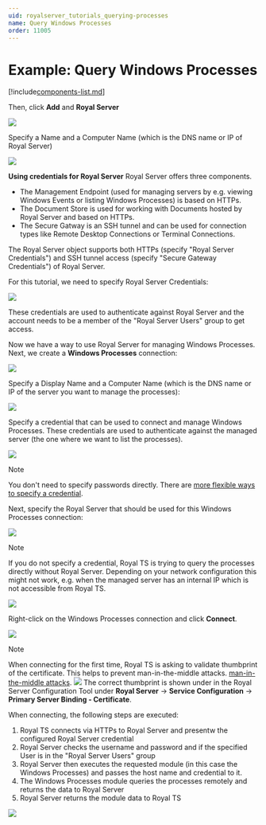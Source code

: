 ```yaml
---
uid: royalserver_tutorials_querying-processes
name: Query Windows Processes
order: 11005
---
```

# Example: Query Windows Processes

[!include[components-list.md](../_shared/tutorials-setup.md)]

Then, click **Add** and **Royal Server**

![](~/images/RoyalServer/Tutorials/Querying_Processes_3.png)

Specify a Name and a Computer Name (which is the DNS name or IP of Royal Server)

![](~/images/RoyalServer/Tutorials/Querying_Processes_4.png)


**Using credentials for Royal Server**
Royal Server offers three components. 
- The Management Endpoint (used for managing servers by e.g. viewing Windows Events or listing Windows Processes) is based on HTTPs. 
-  The Document Store is used for working with Documents hosted by Royal Server and based on HTTPs. 
- The Secure Gatway is an SSH tunnel and can be used for connection types like Remote Desktop Connections or Terminal Connections. 

The Royal Server object supports both HTTPs (specify "Royal Server Credentials") and SSH tunnel access (specify "Secure Gateway Credentials") of Royal Server.

For this tutorial, we need to specify Royal Server Credentials:

![](~/images/RoyalServer/Tutorials/Querying_Processes_5.png)

These credentials are used to authenticate against Royal Server and the account needs to be a member of the "Royal Server Users" group to get access.

Now we have a way to use Royal Server for managing Windows Processes. 
Next, we create a **Windows Processes** connection:

![](~/images/RoyalServer/Tutorials/Querying_Processes_8.png)

Specify a Display Name and a Computer Name (which is the DNS name or IP of the server you want to manage the processes):

![](~/images/RoyalServer/Tutorials/Querying_Processes_9.png)

Specify a credential that can be used to connect and manage Windows Processes. These credentials are used to authenticate against the managed server (the one where we want to list the processes).

![](~/images/RoyalServer/Tutorials/Querying_Processes_10.png)

> [!NOTE]
> You don't need to specify passwords directly. There are [more flexible ways to specify a credential](xref:royalts_tutorials_credentials).

Next, specify the Royal Server that should be used for this Windows Processes connection:

![](~/images/RoyalServer/Tutorials/Querying_Processes_11.png)

> [!NOTE]
> If you do not specify a credential, Royal TS is trying to query the processes directly without Royal Server. Depending on your network configuration this might not work, e.g. when the managed server has an internal IP which is not accessible from Royal TS.

![](~/images/RoyalServer/Tutorials/Querying_Processes_11.png)

Right-click on the Windows Processes connection and click **Connect**.

![](~/images/RoyalServer/Tutorials/Querying_Processes_12.png)


> [!NOTE]
> When connecting for the first time, Royal TS is asking to validate thumbprint of the certificate. This helps to prevent man-in-the-middle attacks. [man-in-the-middle attacks](https://en.wikipedia.org/wiki/Man-in-the-middle_attack). ![](~/images/RoyalServer/Tutorials/Querying_Processes_13.png) The correct thumbprint is shown under in the Royal Server Configuration Tool under **Royal Server** -> **Service Configuration** -> **Primary Server Binding - Certificate**.

When connecting, the following steps are executed:
1. Royal TS connects via HTTPs to Royal Server and presentw the configured Royal Server credential
2. Royal Server checks the username and password and if the specified User is in the "Royal Server Users" group
3. Royal Server then executes the requested module (in this case the Windows Processes) and passes the host name and credential to it.
4. The Windows Processes module queries the processes remotely and returns the data to Royal Server
5. Royal Server returns the module data to Royal TS

![](~/images/RoyalServer/Tutorials/Querying_Processes_14.png)
